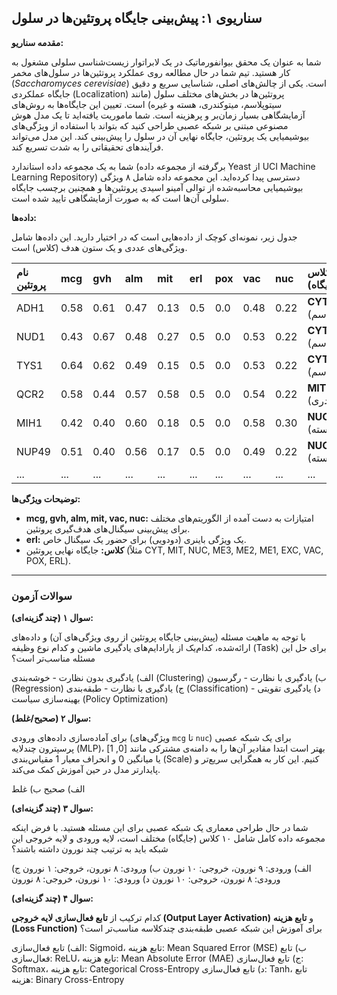 ## سناریوی ۱: پیش‌بینی جایگاه پروتئین‌ها در سلول

**مقدمه سناریو:**

شما به عنوان یک محقق بیوانفورماتیک در یک لابراتوار زیست‌شناسی سلولی مشغول به کار هستید. تیم شما در حال مطالعه روی عملکرد پروتئین‌ها در سلول‌های مخمر (_Saccharomyces cerevisiae_) است. یکی از چالش‌های اصلی، شناسایی سریع و دقیق جایگاه عملکردی (Localization) پروتئین‌ها در بخش‌های مختلف سلول (مانند سیتوپلاسم، میتوکندری، هسته و غیره) است. تعیین این جایگاه‌ها به روش‌های آزمایشگاهی بسیار زمان‌بر و پرهزینه است. شما ماموریت یافته‌اید تا یک مدل هوش مصنوعی مبتنی بر شبکه عصبی طراحی کنید که بتواند با استفاده از ویژگی‌های بیوشیمیایی یک پروتئین، جایگاه نهایی آن در سلول را پیش‌بینی کند. این مدل می‌تواند فرآیندهای تحقیقاتی را به شدت تسریع کند.

شما به یک مجموعه داده استاندارد (برگرفته از مجموعه داده Yeast از UCI Machine Learning Repository) دسترسی پیدا کرده‌اید. این مجموعه داده شامل ۸ ویژگی بیوشیمیایی محاسبه‌شده از توالی آمینو اسیدی پروتئین‌ها و همچنین برچسب جایگاه سلولی آن‌ها است که به صورت آزمایشگاهی تایید شده است.

**داده‌ها:**

جدول زیر، نمونه‌ای کوچک از داده‌هایی است که در اختیار دارید. این داده‌ها شامل ویژگی‌های عددی و یک ستون هدف (کلاس) است.

| نام پروتئین | mcg  | gvh  | alm  | mit  | erl | pox | vac  | nuc  | کلاس (جایگاه)       |
| :---------- | :--- | :--- | :--- | :--- | :-- | :-- | :--- | :--- | :------------------ |
| ADH1        | 0.58 | 0.61 | 0.47 | 0.13 | 0.5 | 0.0 | 0.48 | 0.22 | **CYT** (سیتوپلاسم) |
| NUD1        | 0.43 | 0.67 | 0.48 | 0.27 | 0.5 | 0.0 | 0.53 | 0.22 | **CYT** (سیتوپلاسم) |
| TYS1        | 0.64 | 0.62 | 0.49 | 0.15 | 0.5 | 0.0 | 0.53 | 0.22 | **CYT** (سیتوپلاسم) |
| QCR2        | 0.58 | 0.44 | 0.57 | 0.58 | 0.5 | 0.0 | 0.54 | 0.22 | **MIT** (میتوکندری) |
| MIH1        | 0.42 | 0.40 | 0.60 | 0.18 | 0.5 | 0.0 | 0.58 | 0.30 | **NUC** (هسته)      |
| NUP49       | 0.51 | 0.40 | 0.56 | 0.17 | 0.5 | 0.0 | 0.49 | 0.22 | **NUC** (هسته)      |
| ...         | ...  | ...  | ...  | ...  | ... | ... | ...  | ...  | ...                 |

**توضیحات ویژگی‌ها:**

- **mcg, gvh, alm, mit, vac, nuc:** امتیازات به دست آمده از الگوریتم‌های مختلف برای پیش‌بینی سیگنال‌های هدف‌گیری پروتئین.
- **erl:** یک ویژگی باینری (دودویی) برای حضور یک سیگنال خاص.
- **کلاس:** جایگاه نهایی پروتئین (مثلاً CYT, MIT, NUC, ME3, ME2, ME1, EXC, VAC, POX, ERL).

---

### سوالات آزمون

**سوال ۱ (چند گزینه‌ای):**

با توجه به ماهیت مسئله (پیش‌بینی جایگاه پروتئین از روی ویژگی‌های آن) و داده‌های ارائه‌شده، کدام‌یک از پارادایم‌های یادگیری ماشین و کدام نوع وظیفه (Task) برای حل این مسئله مناسب‌تر است؟

الف) یادگیری بدون نظارت - خوشه‌بندی (Clustering)
ب) یادگیری با نظارت - رگرسیون (Regression)
ج) یادگیری با نظارت - طبقه‌بندی (Classification)
د) یادگیری تقویتی - بهینه‌سازی سیاست (Policy Optimization)

**سوال ۲ (صحیح/غلط):**

برای آماده‌سازی داده‌های ورودی (ویژگی‌های `mcg` تا `nuc`) برای یک شبکه عصبی پرسپترون چندلایه (MLP)، بهتر است ابتدا مقادیر آن‌ها را به دامنه‌ی مشترکی مانند \[0, 1] یا میانگین 0 و انحراف معیار 1 مقیاس‌بندی (Scale) کنیم. این کار به همگرایی سریع‌تر و پایدارتر مدل در حین آموزش کمک می‌کند.

الف) صحیح
ب) غلط

**سوال ۳ (چند گزینه‌ای):**

شما در حال طراحی معماری یک شبکه عصبی برای این مسئله هستید. با فرض اینکه مجموعه داده کامل شامل ۱۰ کلاس (جایگاه) مختلف است، لایه ورودی و لایه خروجی این شبکه باید به ترتیب چند نورون داشته باشند؟

الف) ورودی: ۹ نورون، خروجی: ۱۰ نورون
ب) ورودی: ۸ نورون، خروجی: ۱ نورون
ج) ورودی: ۸ نورون، خروجی: ۱۰ نورون
د) ورودی: ۱۰ نورون، خروجی: ۸ نورون

**سوال ۴ (چند گزینه‌ای):**

کدام ترکیب از **تابع فعال‌سازی لایه خروجی (Output Layer Activation)** و **تابع هزینه (Loss Function)** برای آموزش این شبکه عصبی طبقه‌بندی چندکلاسه مناسب‌تر است؟

الف) تابع فعال‌سازی: Sigmoid، تابع هزینه: Mean Squared Error (MSE)
ب) تابع فعال‌سازی: ReLU، تابع هزینه: Mean Absolute Error (MAE)
ج) تابع فعال‌سازی: Softmax، تابع هزینه: Categorical Cross-Entropy
د) تابع فعال‌سازی: Tanh، تابع هزینه: Binary Cross-Entropy

